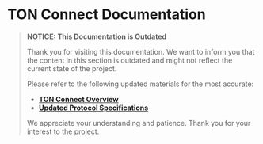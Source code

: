 # TON Connect Documentation

> **NOTICE: This Documentation is Outdated**
>
> Thank you for visiting this documentation. We want to inform you that the content in this section is outdated and might not reflect the current state of the project.
> 
> Please refer to the following updated materials for the most accurate:
> 
> - [**TON Connect Overview**](https://docs.ton.org/develop/dapps/ton-connect/overview)
> - [**Updated Protocol Specifications**](https://docs.ton.org/develop/dapps/ton-connect/protocol/)
> 
> We appreciate your understanding and patience. Thank you for your interest to the project.